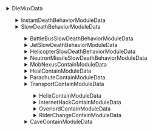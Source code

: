 <details><summary>DieMuxData</summary>

```
DeathTypes
VeterancyLevels
ExemptStatus
RequiredStatus
```
</details>
<ul>
<details><summary>InstantDeathBehaviorModuleData</summary>

```
FX
OCL
Weapon
```
</details>

<details><summary>SlowDeathBehaviorModuleData</summary>

```
SinkRate
ProbabilityModifier
ModifierBonusPerOverkillPercent
SinkDelay
SinkDelayVariance
DestructionDelay
DestructionDelayVariance
DestructionAltitude
FX
OCL
Weapon
FlingForce
FlingForceVariance
FlingPitch
FlingPitchVariance
```
</details>
<ul>
<details><summary>BattleBusSlowDeathBehaviorModuleData</summary>

```
FXStartUndeath
OCLStartUndeath
FXHitGround
OCLHitGround
ThrowForce
PercentDamageToPassengers
EmptyHulkDestructionDelay
```
</details>

<details><summary>JetSlowDeathBehaviorModuleData</summary>

```
FXOnGroundDeath
OCLOnGroundDeath
FXInitialDeath
OCLInitialDeath
DelaySecondaryFromInitialDeath
FXSecondary
OCLSecondary
FXHitGround
OCLHitGround
DelayFinalBlowUpFromHitGround
FXFinalBlowUp
OCLFinalBlowUp
DeathLoopSound
RollRate
RollRateDelta
PitchRate
FallHowFast
```
</details>

<details><summary>HelicopterSlowDeathBehaviorModuleData</summary>

```
SpiralOrbitTurnRate
SpiralOrbitForwardSpeed
SpiralOrbitForwardSpeedDamping
MinSelfSpin
MaxSelfSpin
SelfSpinUpdateDelay
SelfSpinUpdateAmount
FallHowFast
MinBladeFlyOffDelay
MaxBladeFlyOffDelay
AttachParticle
AttachParticleBone
AttachParticleLoc
BladeObjectName
BladeBoneName
OCLEjectPilot
FXBlade
OCLBlade
FXHitGround
OCLHitGround
FXFinalBlowUp
OCLFinalBlowUp
DelayFromGroundToFinalDeath
FinalRubbleObject
SoundDeathLoop
MaxBraking
```
</details>

<details><summary>NeutronMissileSlowDeathBehaviorModuleData</summary>

```
ScorchMarkSize
FXList
Blast1Enabled
Blast1Delay
Blast1ScorchDelay
Blast1InnerRadius
Blast1OuterRadius
Blast1MaxDamage
Blast1MinDamage
Blast1ToppleSpeed
Blast1PushForce
Blast2Enabled
Blast2Delay
Blast2ScorchDelay
Blast2InnerRadius
Blast2OuterRadius
Blast2MaxDamage
Blast2MinDamage
Blast2ToppleSpeed
Blast2PushForce
Blast3Enabled
Blast3Delay
Blast3ScorchDelay
Blast3InnerRadius
Blast3OuterRadius
Blast3MaxDamage
Blast3MinDamage
Blast3ToppleSpeed
Blast3PushForce
Blast4Enabled
Blast4Delay
Blast4ScorchDelay
Blast4InnerRadius
Blast4OuterRadius
Blast4MaxDamage
Blast4MinDamage
Blast4ToppleSpeed
Blast4PushForce
Blast5Enabled
Blast5Delay
Blast5ScorchDelay
Blast5InnerRadius
Blast5OuterRadius
Blast5MaxDamage
Blast5MinDamage
Blast5ToppleSpeed
Blast5PushForce
Blast6Enabled
Blast6Delay
Blast6ScorchDelay
Blast6InnerRadius
Blast6OuterRadius
Blast6MaxDamage
Blast6MinDamage
Blast6ToppleSpeed
Blast6PushForce
Blast7Enabled
Blast7Delay
Blast7ScorchDelay
Blast7InnerRadius
Blast7OuterRadius
Blast7MaxDamage
Blast7MinDamage
Blast7ToppleSpeed
Blast7PushForce
Blast8Enabled
Blast8Delay
Blast8ScorchDelay
Blast8InnerRadius
Blast8OuterRadius
Blast8MaxDamage
Blast8MinDamage
Blast8ToppleSpeed
Blast8PushForce
Blast9Enabled
Blast9Delay
Blast9ScorchDelay
Blast9InnerRadius
Blast9OuterRadius
Blast9MaxDamage
Blast9MinDamage
Blast9ToppleSpeed
Blast9PushForce
```
</details>

<details><summary>MobNexusContainModuleData</summary>

```
Slots
ScatterNearbyOnExit
OrientLikeContainerOnExit
KeepContainerVelocityOnExit
ExitBone
ExitPitchRate
InitialPayload
HealthRegen
```
</details>

<details><summary>HealContainModuleData</summary>

```
TimeForFullHeal
```
</details>

<details><summary>ParachuteContainModuleData</summary>

```
PitchRateMax
RollRateMax
LowAltitudeDamping
ParachuteOpenDist
KillWhenLandingInWaterSlop
FreeFallDamagePercent
ParachuteOpenSound
```
</details>

<details><summary>TransportContainModuleData</summary>

```
Slots
ScatterNearbyOnExit
OrientLikeContainerOnExit
KeepContainerVelocityOnExit
GoAggressiveOnExit
ResetMoodCheckTimeOnExit
DestroyRidersWhoAreNotFreeToExit
ExitBone
ExitPitchRate
InitialPayload
HealthRegen%PerSec
ExitDelay
ArmedRidersUpgradeMyWeaponSet
DelayExitInAir
```
</details>
<ul>
<details><summary>HelixContainModuleData</summary>

```
PayloadTemplateName
ShouldDrawPips
```
</details>

<details><summary>InternetHackContainModuleData</summary>

```
<none>
```
</details>

<details><summary>OverlordContainModuleData</summary>

```
PayloadTemplateName
ExperienceSinkForRider
```
</details>

<details><summary>RiderChangeContainModuleData</summary>

```
Rider1
Rider2
Rider3
Rider4
Rider5
Rider6
Rider7
Rider8
ScuttleDelay
ScuttleStatus
```
</details>
</ul>

<details><summary>CaveContainModuleData</summary>

```
CaveIndex
```
</details>